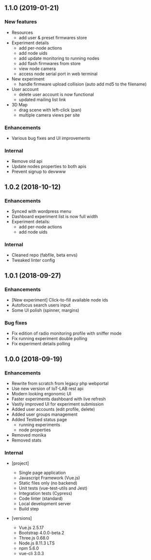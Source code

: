 ##  1.1.0 (2019-01-21)

### New features

* Resources
  * add user & preset firmwares store
* Experiment details
  * add per-node actions
  * add node uids
  * add update monitoring to running nodes
  * add flash firmwares from store
  * view node camera
  * access node serial port in web terminal
* New experiment
  * handle firmware upload collision (auto add md5 to the filename)
* User account
  * delete user account is now functional
  * updated mailing list link
* 3D Map
  * drag scene with left-click (pan)
  * multiple camera views per site

### Enhancements

* Various bug fixes and UI improvements

### Internal

* Remove old api
* Update nodes properties to both apis
* Prevent signup to devwww

##  1.0.2 (2018-10-12)

### Enhancements

* Synced with wordpress menu
* Dashboard experiment list is now full width
* Experiment details:
  * add per-node actions
  * add node uids

### Internal

* Cleaned repo (fabfile, beta envs)
* Tweaked linter config

##  1.0.1 (2018-09-27)

### Enhancements

* [New experiment] Click-to-fill available node ids
* Autofocus search users input
* Some UI polish (spinner, margins)

### Bug fixes

* Fix edition of radio monitoring profile with sniffer mode
* Fix running experiment double polling
* Fix experiment details polling

##  1.0.0 (2018-09-19)

### Enhancements

* Rewrite from scratch from legacy php webportal
* Use new version of IoT-LAB rest api
* Modern looking ergonomic UI
* Faster experiments dashboard with live refresh
* Vastly improved UI for experiment submission
* Added user accounts (edit profile, delete)
* Added user groups management
* Added Testbed status page
  * running experiments
  * node properties
* Removed monika
* Removed stats

### Internal

* [project]
  * Single page application
  * Javascript Framework (Vue.js)
  * Static files only (no backend)
  * Unit tests (vue-test-utils and Jest)
  * Integration tests (Cypress)
  * Code linter (standard)
  * Local development server
  * Build step

* [versions]
  * Vue.js 2.5.17
  * Bootstrap 4.0.0-beta.2
  * Three.js 0.68.0
  * Node.js 8.11.3 LTS
  * npm 5.6.0
  * vue-cli 3.0.3
